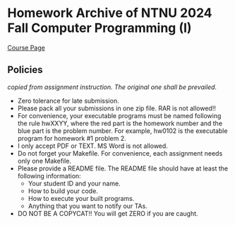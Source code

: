 # Homework Archive of NTNU 2024 Fall Computer Programming (I)

[Course Page](https://sites.google.com/gapps.ntnu.edu.tw/neokent/teaching/2024fall-computer-programming-i?authuser=0)

## Policies
*copied from assignment instruction. The original one shall be prevailed.*

- Zero tolerance for late submission.
- Please pack all your submissions in one zip file. RAR is not allowed!!
- For convenience, your executable programs must be named following the rule hwXXYY, where the red part is the homework number and the blue part is the problem number. For example, hw0102 is the executable program for homework #1 problem 2.
- I only accept PDF or TEXT. MS Word is not allowed.
- Do not forget your Makefile. For convenience, each assignment needs
only one Makefile.
- Please provide a README file. The README file should have at
least the following information:
    - Your student ID and your name.
    - How to build your code.
    - How to execute your built programs.
    - Anything that you want to notify our TAs.
- DO NOT BE A COPYCAT!! You will get ZERO if you are
caught.
